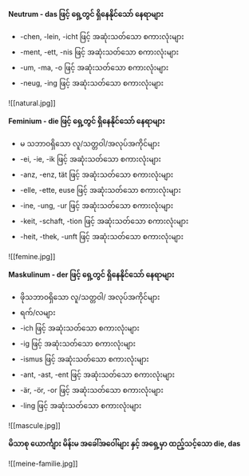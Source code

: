 
**Neutrum - das ဖြင့် ရှေ့တွင် ရှိနေနိုင်သော် နေရာများ**

* -chen, -lein, -icht ဖြင့် အဆုံးသတ်သော စကားလုံးများ
* -ment, -ett, -nis ဖြင့် အဆုံးသတ်သော စကားလုံးများ
*  -um, -ma, -o  ဖြင့် အဆုံးသတ်သော စကားလုံးများ
* -neug, -ing ဖြင့် အဆုံးသတ်သော စကားလုံးများ

![[natural.jpg]]

**Feminium - die ဖြင့် ရှေ့တွင် ရှိနေနိုင်သော် နေရာများ**

*  မ သဘာဝရှိသော လူ/သတ္တဝါ/အလုပ်အကိုင်များ
* -ei, -ie, -ik ဖြင့် အဆုံးသတ်သော စကားလုံးများ
*  -anz, -enz, tät ဖြင့် အဆုံးသတ်သော စကားလုံးများ
* -elle, -ette, euse ဖြင့် အဆုံးသတ်သော စကားလုံးများ
*  -ine, -ung, -ur ဖြင့် အဆုံးသတ်သော စကားလုံးများ
* -keit, -schaft, -tion ဖြင့် အဆုံးသတ်သော စကားလုံးများ
* -heit, -thek, -unft ဖြင့် အဆုံးသတ်သော စကားလုံးများ

![[femine.jpg]]

**Maskulinum  - der ဖြင့် ရှေ့တွင် ရှိနေနိုင်သော် နေရာများ**

*  ဖိုသဘာဝရှိသော လူ/သတ္တဝါ/ အလုပ်အကိုင်များ
*  ရက်/လများ
* -ich ဖြင့် အဆုံးသတ်သော စကားလုံးများ
* -ig ဖြင့် အဆုံးသတ်သော စကားလုံးများ
* -ismus ဖြင့် အဆုံးသတ်သော စကားလုံးများ
* -ant, -ast, -ent ဖြင့် အဆုံးသတ်သော စကားလုံးများ
* -är, -ör, -or  ဖြင့် အဆုံးသတ်သော စကားလုံးများ
* -ling ဖြင့် အဆုံးသတ်သော စကားလုံးများ

![[mascule.jpg]]


 **မိသာစု ယောင်္ကျား မိန်းမ အခေါ်အဝေါ်များ နှင့် အရှေ့မှာ ထည့်သင့်သော die, das**

![[meine-familie.jpg]]
